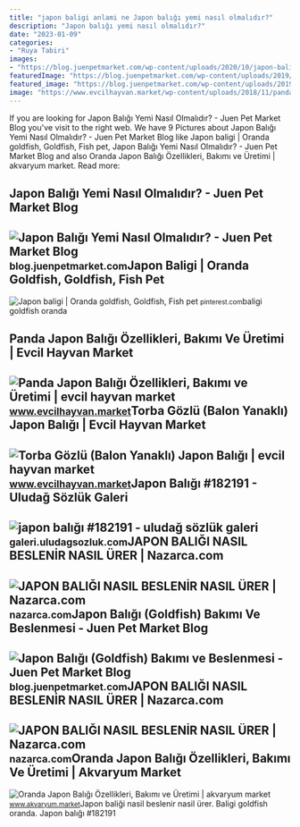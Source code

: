 ```yaml
---
title: "japon baligi anlami ne Japon balığı yemi nasıl olmalıdır?"
description: "Japon balığı yemi nasıl olmalıdır?"
date: "2023-01-09"
categories:
- "Ruya Tabiri"
images:
- "https://blog.juenpetmarket.com/wp-content/uploads/2020/10/japon-baligi-goldfish-bakimi-ve-beslenmesi.jpg"
featuredImage: "https://blog.juenpetmarket.com/wp-content/uploads/2019/10/japon-baligi-yemi-nasil-olmalidir.jpg"
featured_image: "https://blog.juenpetmarket.com/wp-content/uploads/2019/10/japon-baligi-yemi-nasil-olmalidir.jpg"
image: "https://www.evcilhayvan.market/wp-content/uploads/2018/11/panda-japon-baligi.jpg"
---
```


If you are looking for Japon Balığı Yemi Nasıl Olmalıdır? - Juen Pet Market Blog you've visit to the right web. We have 9 Pictures about Japon Balığı Yemi Nasıl Olmalıdır? - Juen Pet Market Blog like Japon baligi | Oranda goldfish, Goldfish, Fish pet, Japon Balığı Yemi Nasıl Olmalıdır? - Juen Pet Market Blog and also Oranda Japon Balığı Özellikleri, Bakımı ve Üretimi | akvaryum market. Read more:

Japon Balığı Yemi Nasıl Olmalıdır? - Juen Pet Market Blog
---------------------------------------------------------

 ![Japon Balığı Yemi Nasıl Olmalıdır? - Juen Pet Market Blog](https://blog.juenpetmarket.com/wp-content/uploads/2019/10/japon-baligi-yemi-nasil-olmalidir.jpg) <small>blog.juenpetmarket.com</small>Japon Baligi | Oranda Goldfish, Goldfish, Fish Pet
--------------------------------------------------

 ![Japon baligi | Oranda goldfish, Goldfish, Fish pet](https://i.pinimg.com/originals/5a/41/c8/5a41c888c4082475a3d3db8a334e38b1.jpg) <small>pinterest.com</small>baligi goldfish oranda

Panda Japon Balığı Özellikleri, Bakımı Ve Üretimi | Evcil Hayvan Market
-----------------------------------------------------------------------

 ![Panda Japon Balığı Özellikleri, Bakımı ve Üretimi | evcil hayvan market](https://www.evcilhayvan.market/wp-content/uploads/2018/11/panda-japon-baligi.jpg) <small>www.evcilhayvan.market</small>Torba Gözlü (Balon Yanaklı) Japon Balığı | Evcil Hayvan Market
--------------------------------------------------------------

 ![Torba Gözlü (Balon Yanaklı) Japon Balığı | evcil hayvan market](https://www.evcilhayvan.market/wp-content/uploads/2019/01/torba-gozlu-japon-baligi-1-640x425.jpg) <small>www.evcilhayvan.market</small>Japon Balığı #182191 - Uludağ Sözlük Galeri
-------------------------------------------

 ![japon balığı #182191 - uludağ sözlük galeri](https://galeri4.uludagsozluk.com/102/japon-baligi_182191.jpg) <small>galeri.uludagsozluk.com</small>JAPON BALIĞI NASIL BESLENİR NASIL ÜRER | Nazarca.com
----------------------------------------------------

 ![JAPON BALIĞI NASIL BESLENİR NASIL ÜRER | Nazarca.com](https://nazarca.com/wp-content/uploads/2012/06/japon-baligi-resim.jpg) <small>nazarca.com</small>Japon Balığı (Goldfish) Bakımı Ve Beslenmesi - Juen Pet Market Blog
-------------------------------------------------------------------

 ![Japon Balığı (Goldfish) Bakımı ve Beslenmesi - Juen Pet Market Blog](https://blog.juenpetmarket.com/wp-content/uploads/2020/10/japon-baligi-goldfish-bakimi-ve-beslenmesi.jpg) <small>blog.juenpetmarket.com</small>JAPON BALIĞI NASIL BESLENİR NASIL ÜRER | Nazarca.com
----------------------------------------------------

 ![JAPON BALIĞI NASIL BESLENİR NASIL ÜRER | Nazarca.com](https://nazarca.com/wp-content/uploads/2012/06/japon-baligi-beyaz-renk.jpg) <small>nazarca.com</small>Oranda Japon Balığı Özellikleri, Bakımı Ve Üretimi | Akvaryum Market
--------------------------------------------------------------------

 ![Oranda Japon Balığı Özellikleri, Bakımı ve Üretimi | akvaryum market](https://www.akvaryum.market/wp-content/uploads/2017/11/oranda-japon-baligi-1-640x425.jpg) <small>www.akvaryum.market</small>Japon baliği nasil besleni̇r nasil ürer. Baligi goldfish oranda. Japon balığı #182191
